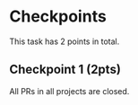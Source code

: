 # Checkpoints

This task has 2 points in total. 

## Checkpoint 1 (2pts)

All PRs in all projects are closed.